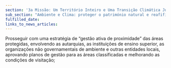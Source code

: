 ```yaml
---
section: '3a Missão: Um Território Inteiro e Uma Transição Climática Justa'
sub_section: "Ambiente e Clima: proteger o património natural e reafifirmar a liderança na redução de emissões"
fulfilled_date:
links_to_news_articles:
---
```


Prosseguir com uma estratégia de “gestão ativa de proximidade” das áreas protegidas, envolvendo as autarquias, as instituições de ensino superior, as organizações não governamentais de ambiente e outras entidades locais, aprovando planos de gestão para as áreas classificadas e melhorando as condições de visitação;